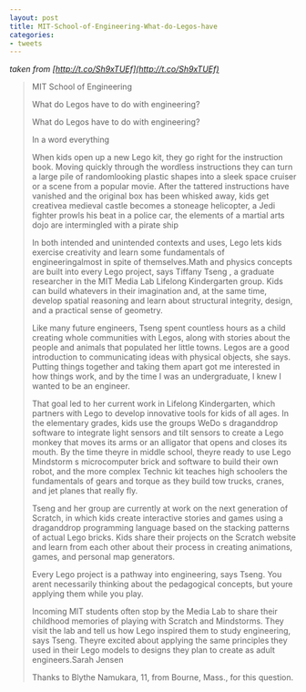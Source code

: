 ```yaml
---
layout: post
title: MIT-School-of-Engineering-What-do-Legos-have
categories:
- tweets
---
```

*taken from [http://t.co/Sh9xTUEf](http://t.co/Sh9xTUEf)*
>MIT School of Engineering
>
>What do Legos have to do with engineering?
>
>What do Legos have to do with engineering?
>
>In a word everything
>
>When kids open up a new Lego kit, they go right for the instruction book. Moving quickly through the wordless instructions they can turn a large pile of randomlooking plastic shapes into a sleek space cruiser or a scene from a popular movie. After the tattered instructions have vanished and the original box has been whisked away, kids get creativea medieval castle becomes a stoneage helicopter, a Jedi fighter prowls his beat in a police car, the elements of a martial arts dojo are intermingled with a pirate ship 
>
>In both intended and unintended contexts and uses, Lego lets kids exercise creativity and learn some fundamentals of engineeringalmost in spite of themselves.Math and physics concepts are built into every Lego project, says Tiffany Tseng , a graduate researcher in the MIT Media Lab Lifelong Kindergarten group. Kids can build whatevers in their imagination and, at the same time, develop spatial reasoning and learn about structural integrity, design, and a practical sense of geometry. 
>
>Like many future engineers, Tseng spent countless hours as a child creating whole communities with Legos, along with stories about the people and animals that populated her little towns. Legos are a good introduction to communicating ideas with physical objects, she says. Putting things together and taking them apart got me interested in how things work, and by the time I was an undergraduate, I knew I wanted to be an engineer. 
>
>That goal led to her current work in Lifelong Kindergarten, which partners with Lego to develop innovative tools for kids of all ages. In the elementary grades, kids use the groups WeDo s draganddrop software to integrate light sensors and tilt sensors to create a Lego monkey that moves its arms or an alligator that opens and closes its mouth. By the time theyre in middle school, theyre ready to use Lego Mindstorm s microcomputer brick and software to build their own robot, and the more complex Technic kit teaches high schoolers the fundamentals of gears and torque as they build tow trucks, cranes, and jet planes that really fly. 
>
>Tseng and her group are currently at work on the next generation of Scratch, in which kids create interactive stories and games using a draganddrop programming language based on the stacking patterns of actual Lego bricks. Kids share their projects on the Scratch website and learn from each other about their process in creating animations, games, and personal map generators. 
>
>Every Lego project is a pathway into engineering, says Tseng. You arent necessarily thinking about the pedagogical concepts, but youre applying them while you play. 
>
>Incoming MIT students often stop by the Media Lab to share their childhood memories of playing with Scratch and Mindstorms. They visit the lab and tell us how Lego inspired them to study engineering, says Tseng. Theyre excited about applying the same principles they used in their Lego models to designs they plan to create as adult engineers.Sarah Jensen 
>
>Thanks to Blythe Namukara, 11, from Bourne, Mass., for this question.
>
>